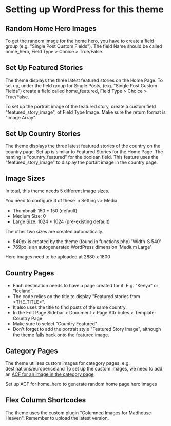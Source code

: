# Setting up WordPress for this theme

## Random Home Hero Images

To get the random image for the home hero, you have to create a field group (e.g. "Single Post Custom Fields").
The field Name should be called home_hero, Field Type > Choice > True/False.

## Set Up Featured Stories

The theme displays the three latest featured stories on the Home Page. To set up, under the field group for Single Posts,
(e.g. "Single Post Custom Fields") create a field called home_featured, Field Type > Choice > True/False.

To set up the portrait image of the featured story, create a custom field "featured_story_image", of Field Type Image. Make sure the return format is "Image Array".

## Set Up Country Stories

The theme displays the three latest featured stories of the country on the country page. Set up is similar to Featured Stories for the Home Page. The naming is "country_featured" for the boolean field. This feature uses the "featured_story_image" to display the portait image in the country page.

## Image Sizes

In total, this theme needs 5 different image sizes.

You need to configure 3 of these in Settings > Media

- Thumbnail: 150 \* 150 (default)
- Medium Size: 0
- Large Size: 1024 \* 1024 (pre-existing default)

The other two sizes are created automatically.

- 540px is created by the theme (found in functions.php) 'Width-S 540'
- 769px is an autogenerated WordPress dimension 'Medium Large'

Hero images need to be uploaded at 2880 x 1800

## Country Pages

- Each destination needs to have a page created for it. E.g. "Kenya" or "Iceland".
- The code relies on the title to display "Featured stories from <THE_TITLE>".
- It also uses the title to find posts of the same country.
- In the Edit Page Sidebar > Document > Page Attributes > Template: Country Page
- Make sure to select "Country Featured"
- Don't forget to add the portrait style "Featured Story Image", although the theme falls back onto the featured image.

## Category Pages

The theme utilises custom images for category pages, e.g. destinations/europe/iceland
To set up the custom images, we need to add an [ACF for an image in the category page](https://www.advancedcustomfields.com/resources/adding-fields-taxonomy-term/).

Set up ACF for home_hero to generate random home page hero images

## Flex Column Shortcodes

The theme uses the custom plugin "Columned Images for Madhouse Heaven". Remember to upload the latest version.
